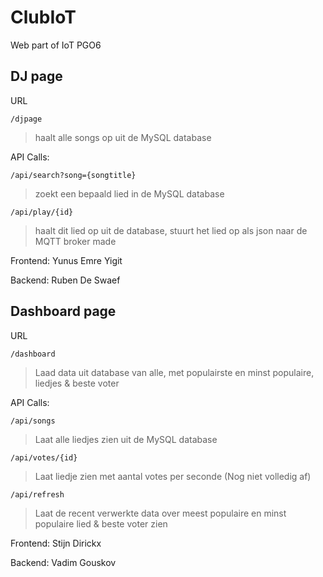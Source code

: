 # ClubIoT
Web part of IoT PGO6
## DJ page
URL
```
/djpage
```
> haalt alle songs op uit de MySQL database

API Calls:

```
/api/search?song={songtitle}
```
> zoekt een bepaald lied in de MySQL database
```
/api/play/{id}
```
> haalt dit lied op uit de database, stuurt het lied op als json naar de MQTT broker
made 


Frontend: Yunus Emre Yigit

Backend: Ruben De Swaef
## Dashboard page
URL
```
/dashboard
```
> Laad data uit database van alle, met populairste en minst populaire, liedjes & beste voter

API Calls:

    /api/songs

> Laat alle liedjes zien uit de MySQL database

    /api/votes/{id}
    
> Laat liedje zien met aantal votes per seconde (Nog niet volledig af)


    /api/refresh
    
> Laat de recent verwerkte data over meest populaire en minst populaire lied & beste voter zien

Frontend: Stijn Dirickx

Backend: Vadim Gouskov